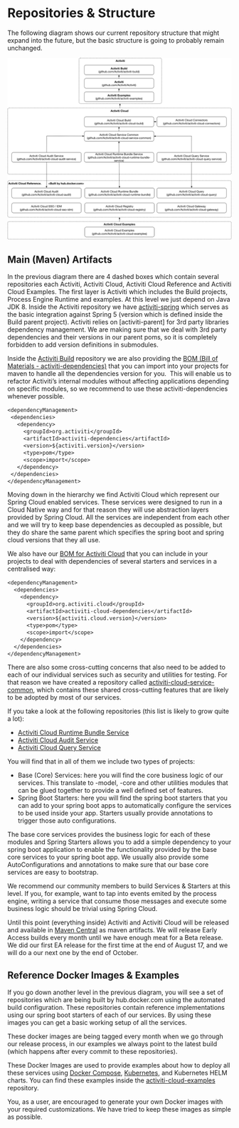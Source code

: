 # Repositories & Structure

The following diagram shows our current repository structure that might expand into the future, but the basic structure is going to probably remain unchanged.

![](/assets/repositories.png)

## Main (Maven) Artifacts

In the previous diagram there are 4 dashed boxes which contain several repositories each Activiti, Activiti Cloud, Activiti Cloud Reference and Activiti Cloud Examples. The first layer is Activiti which includes the Build projects, Process Engine Runtime and examples. At this level we just depend on Java JDK 8. Inside the Activiti repository we have [activiti-spring]() which serves as the basic integration against Spring 5 (version which is defined inside the Build parent project). Activiti relies on [activiti-parent] for 3rd party libraries dependency management. We are making sure that we deal with 3rd party dependencies and their versions in our parent poms, so it is completely forbidden to add version definitions in submodules. 

Inside the [Activiti Build](https://github.com/activiti/activiti-build) repository we are also providing the [BOM (Bill of Materials - activiti-dependencies)](https://github.com/Activiti/activiti-build/blob/develop/activiti-dependencies/pom.xml) that you can import into your projects for maven to handle all the dependencies version for you.  This will enable us to refactor Activiti’s internal modules without affecting applications depending on specific modules, so we recommend to use these activiti-dependencies whenever possible.

```
<dependencyManagement>
 <dependencies>
   <dependency>
     <groupId>org.activiti</groupId>
     <artifactId>activiti-dependencies</artifactId>
     <version>${activiti.version}</version>
     <type>pom</type>
     <scope>import</scope>
   </dependency>
 </dependencies>
</dependencyManagement>
```

Moving down in the hierarchy we find Activiti Cloud which represent our Spring Cloud enabled services. These services were designed to run in a Cloud Native way and for that reason they will use abstraction layers provided by Spring Cloud. All the services are independent from each other and we will try to keep base dependencies as decoupled as possible, but they do share the same parent which specifies the spring boot and spring cloud versions that they all use.

We also have our [BOM for Activiti Cloud](https://github.com/activiti/activiti-cloud-build) that you can include in your projects to deal with dependencies of several starters and services in a centralised way:

```
<dependencyManagement>
  <dependencies>
    <dependency>
      <groupId>org.activiti.cloud</groupId>
      <artifactId>activiti-cloud-dependencies</artifactId>
      <version>${activiti.cloud.version}</version>
      <type>pom</type>
      <scope>import</scope>
    </dependency>
  </dependencies>
</dependencyManagement>
```
There are also some cross-cutting concerns that also need to be added to each of our individual services such as security and utilities for testing. For that reason we have created a repository called [activiti-cloud-service-common](https://github.com/activiti/activiti-cloud-service-common), which contains these shared cross-cutting features that are likely to be adopted by most of our services.

If you take a look at the following repositories (this list is likely to grow quite a lot):

- [Activiti Cloud Runtime Bundle Service](https://github.com/activiti/activiti-cloud-runtime-bundle-service)
- [Activiti Cloud Audit Service](https://github.com/activiti/activiti-cloud-audit-service)
- [Activiti Cloud Query Service](https://github.com/activiti/activiti-cloud-query-service)

You will find that in all of them we include two types of projects:

- Base (Core) Services: here you will find the core business logic of our services. This translate to -model, -core and other utilities modules that can be glued together to provide a well defined set of features.
- Spring Boot Starters: here you will find the spring boot starters that you can add to your spring boot apps to automatically configure the services to be used inside your app. Starters usually provide annotations to trigger those auto configurations.

The base core services provides the business logic for each of these modules and Spring Starters allows you to add a simple dependency to your spring boot application to enable the functionality provided by the base core services to your spring boot app. We usually also provide some AutoConfigurations and annotations to make sure that our base core services are easy to bootstrap.

We recommend our community members to build Services & Starters at this level. If you, for example, want to tap into events emited by the process engine, writing a service that consume those messages and execute some business logic should be trivial using Spring Cloud.

Until this point (everything inside) Activiti and Activiti Cloud will be released and available in [Maven Central](http://search.maven.org/#search%7Cga%7C1%7Cactiviti-cloud) as maven artifacts. We will release Early Access builds every month until we have enough meat for a Beta release. We did our first EA release for the first time at the end of August 17, and we will do a our next one by the end of October.

## Reference Docker Images & Examples

If you go down another level in the previous diagram, you will see a set of repositories which are being built by hub.docker.com using the automated build configuration. These repositories contain reference implementations using our spring boot starters of each of our services. By using these images you can get a basic working setup of all the services.

These docker images are being tagged every month when we go through our release process, in our examples we always point to the latest build (which happens after every commit to these repositories).

These Docker Images are used to provide examples about how to deploy all these services using [Docker Compose](https://docs.docker.com/compose/), [Kubernetes](http://kubernetes.io), and Kubernetes HELM charts. You can find these examples inside the [activiti-cloud-examples](https://github.com/activiti/activiti-cloud-examples) repository.

You, as a user, are encouraged to generate your own Docker images with your required customizations. We have tried to keep these images as simple as possible.
